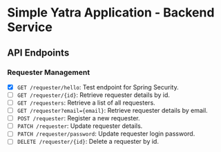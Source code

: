 # Simple Yatra Application - Backend Service


## API Endpoints

### Requester Management

- [x] `GET /requester/hello`: Test endpoint for Spring Security.
- [ ] `GET /requester/{id}`: Retrieve requester details by id.
- [ ] `GET /requesters`: Retrieve a list of all requesters.
- [ ] `GET /requester?email={email}`: Retrieve requester details by email.
- [ ] `POST /requester`: Register a new requester.
- [ ] `PATCH /requester`: Update requester details.
- [ ] `PATCH /requester/password`: Update requester login password.
- [ ] `DELETE /requester/{id}`: Delete a requester by id.
